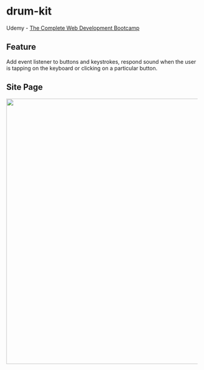 # drum-kit
Udemy - [The Complete Web Development Bootcamp](https://www.udemy.com/course/the-complete-web-development-bootcamp/)
## Feature
Add event listener to buttons and keystrokes, respond sound when the user is tapping on the keyboard or clicking on a particular button.

## Site Page
<img src="https://github.com/swimmingAda/drum-kit/blob/main/Drum%20Kit/images/homepage.jpg" width="700" />

